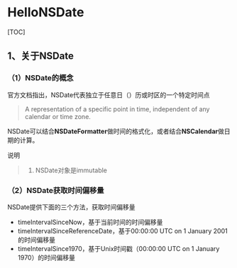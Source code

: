 # HelloNSDate

[TOC]

## 1、关于NSDate

### （1）NSDate的概念

官方文档指出，NSDate代表独立于任意日（）历或时区的一个特定时间点

> A representation of a specific point in time, independent of any calendar or time zone.



NSDate可以结合**NSDateFormatter**做时间的格式化，或者结合**NSCalendar**做日期的计算。

说明

> 1. NSDate对象是immutable



### （2）NSDate获取时间偏移量

NSDate提供下面的三个方法，获取时间偏移量

* timeIntervalSinceNow，基于当前时间的时间偏移量
* timeIntervalSinceReferenceDate，基于00:00:00 UTC on 1 January 2001的时间偏移量
* timeIntervalSince1970，基于Unix时间戳（00:00:00 UTC on 1 January 1970）的时间偏移量



